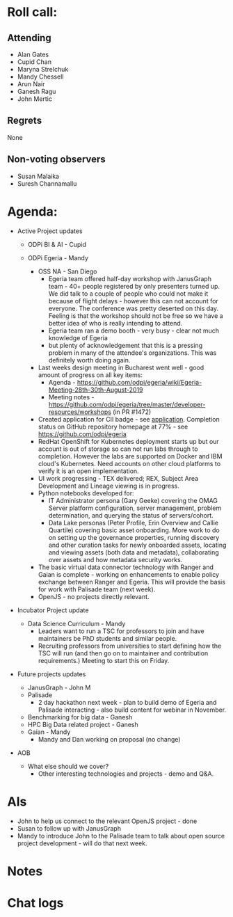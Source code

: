 # Roll call:

## Attending
* Alan Gates
* Cupid Chan
* Maryna Strelchuk
* Mandy Chessell
* Arun Nair
* Ganesh Ragu
* John Mertic

## Regrets

None

## Non-voting observers

* Susan Malaika
* Suresh Channamallu

# Agenda:

* Active Project updates
  
  * ODPi BI & AI - Cupid
       
  * ODPi Egeria - Mandy
     * OSS NA - San Diego
         * Egeria team offered half-day workshop with JanusGraph team - 40+ people registered by only presenters turned up.
         We did talk to a couple of people who could not make it
         because of flight delays - however this can not account for everyone. The conference was pretty deserted on this day.
         Feeling is that the workshop should not be free so we have a better idea of who is really intending to attend.
         * Egeria team ran a demo booth - very busy - clear not much knowledge of Egeria
         - but plenty of acknowledgement that this is a pressing
         problem in many of the attendee's organizations.  This was definitely worth doing again.
     * Last weeks design meeting in Bucharest went well - good amount of progress on all key items:
         * Agenda - https://github.com/odpi/egeria/wiki/Egeria-Meeting-28th-30th-August-2019
         * Meeting notes - https://github.com/odpi/egeria/tree/master/developer-resources/workshops (in PR #1472)
     * Created application for CII badge - see [application](https://bestpractices.coreinfrastructure.org/en/projects/3044).
     Completion status on GitHub repository homepage at 77% - see https://github.com/odpi/egeria
     * RedHat OpenShift for Kubernetes deployment starts up but our account is out of storage so can not run labs through to completion.
     However the labs are supported on Docker and IBM cloud's Kubernetes.  Need accounts on other cloud platforms to
     verify it is an open implementation.
     * UI work progressing - TEX delivered; REX, Subject Area Development and Lineage viewing is in progress.
     * Python notebooks developed for:
        * IT Administrator persona (Gary Geeke) covering the OMAG Server platform configuration, server management,
        problem determination, and querying the status of servers/cohort.
        * Data Lake personas (Peter Profile, Erin Overview and Callie Quartile) covering basic asset onboarding.
        More work to do on setting up the governance properties, running discovery and other
        curation tasks for newly onboarded assets, locating and viewing assets (both data and metadata), collaborating
        over assets and how metadata security works.
     * The basic virtual data connector technology with Ranger and Gaian is complete - working on enhancements to enable
     policy exchange between Ranger and Egeria.  This will provide the basis for work with Palisade team (next week).
     * OpenJS - no projects directly relevant.

* Incubator Project update
  * Data Science Curriculum - Mandy
     * Leaders want to run a TSC for professors to join and have maintainers be PhD students and similar people.
     * Recruiting professors from universities to start defining how the TSC will run (and then go on to maintainer
     and contribution requirements.)  Meeting to start this on Friday.

* Future projects updates
  * JanusGraph - John M
  * Palisade
    * 2 day hackathon next week - plan to build demo of Egeria and Palisade interacting - also build content for
    webinar in November.
  * Benchmarking for big data - Ganesh
  * HPC Big Data related project - Ganesh
  * Gaian - Mandy
    * Mandy and Dan working on proposal (no change)

* AOB 
  * What else should we cover?
     * Other interesting technologies and projects - demo and Q&A.
     
# AIs

* John to help us connect to the relevant OpenJS project - done
* Susan to follow up with JanusGraph
* Mandy to introduce John to the Palisade team to talk about
open source project development - will do that next week.

# Notes



# Chat logs

